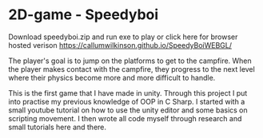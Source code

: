 # 2D-game - Speedyboi

Download speedyboi.zip and run exe to play or click here for browser hosted verison https://callumwilkinson.github.io/SpeedyBoiWEBGL/ 
 
The player's goal is to jump on the platforms to get to the campfire. When the player makes contact with the campfire, they progress to the next level where their physics become more and more difficult to handle.

This is the first game that I have made in unity. Through this project I put into practise my previous knowledge of OOP in C Sharp. I started with a small youtube tutorial on how to use the unity editor and some basics on scripting movement. I then wrote all code myself through research and small tutorials here and there.

